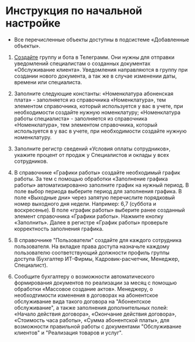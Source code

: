 # Инструкция по начальной настройке

* Все перечисленные объекты доступны в подсистеме «Добавленные объекты».

1. [Создайте](https://github.com/AlexanderV823/neto_diplom/blob/main/createTGbot.md) группу и бота в Телеграмм. Они нужны для отправки уведомлений специалистам о созданных документах «Обслуживание клиента». Уведомления направляются в группу при создании нового документа, а так же в случае изменении даты, времени или специалиста.

2. Заполните следующие константы: «Номенклатура абоненская плата» - заполняется из справочника «Номенклатура», тем элементом справочника, который используется у вас в учете, при необходимости создайте нужную номенклатуру; «Номенклатура работы специалиста» - заполняется из справочника «Номенклатура», тем элементом справочника, который используется в у вас в учете, при необходимости создайте нужную номенклатуру.
   
3. Заполните регистр сведений «Условия оплаты сотрудников», укажите процент от продаж у Специалистов и оклады у всех сотрудников.

4. В справочнике «Графики работы» создайте необходимый график работы. За тем с помощью обработки «Заполнение графика работы» автоматизированно заполните график на нужный период. В поле выбор периода выберите период для заполнения графика. В поле «Выходные дни» через запятую перечислите порядковый номер выходного дня недели. Например: 6,7 (суббота и воскресенье). В поле «график работы» выберите ранее созданный элемент справочника «Графики работы». Нажмите кнопку «Заполнить». Далее в регистре «График работы» проверьте корректность заполнения графика.
   
5. В справочнике "Пользователи" создайте для каждого сотрудника пользователя. На вкладке права доступа назначьте каждому пользователю соответствующий должности профиль группы доступа (Бухгалтер ИТ-Фирмы, Кадровик-расчетчик, Менеджер, Специалист).
   
6. Сообщите бухгалтеру о возможности автоматического формирования документов по реализации за месяц с помощью обработки «Массовое создание актов». Менеджеру, о необходтимости изменения в договорах на абонентское обслуживание вида такого договора на "Абонентское обслуживание", а также заполнения дополнительных полей: «Начало действия договора», «Окончание действия договора», «Стоимость часа работы», «Сумма абонентской платы», для возможности правильной работы с документами "Обслуживание клиентов" и "Реализация товаров и услуг".
